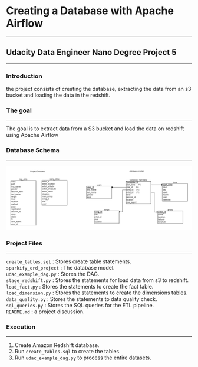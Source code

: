# Creating a Database with Apache Airflow
***
## Udacity Data Engineer Nano Degree Project 5
***
### Introduction
the project consists of creating the database, extracting the data from an s3 bucket and loading the data in the redshift.
### The goal
***
The goal is to extract data from a S3 bucket and load the data on redshift using Apache Airflow
### Database Schema
***
![ERD](sparkify_erd_project.png)

### Project Files
***
```create_tables.sql``` : Stores create table statements. <br>
```sparkify_erd_project``` : The database model. <br>
```udac_example_dag.py``` : Stores the DAG. <br>
```stage_redshift.py``` : Stores the statements for load data from s3 to redshift. <br>
```load_fact.py``` : Stores the statements to create the fact table. <br>
```load_dimension.py``` : Stores the statements to create the dimensions tables. <br>
```data_quality.py``` : Stores the statements to data quality check. <br>
```sql_queries.py``` : Stores the SQL queries for the ETL pipeline. <br>
```README.md``` : a project discussion.

### Execution
***
1. Create Amazon Redshift database.
2. Run `create_tables.sql` to create the tables.
3. Run `udac_example_dag.py` to process the entire datasets.
